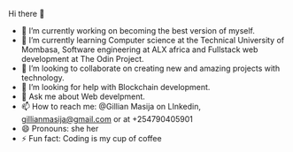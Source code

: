 Hi there 👋
- 🔭 I’m currently working on becoming the best version of myself.
- 🌱 I’m currently learning Computer science at the Technical University of Mombasa, Software engineering at ALX africa and Fullstack web development at The Odin Project.
- 👯 I’m looking to collaborate on creating new and amazing projects with technology.
- 🤔 I’m looking for help with Blockchain development.
- 💬 Ask me about Web develpment.
- 📫 How to reach me: @Gillian Masija on LInkedin, gillianmasija@gmail.com or at +254790405901
- 😄 Pronouns: she her
- ⚡ Fun fact: Coding is my cup of coffee
  

